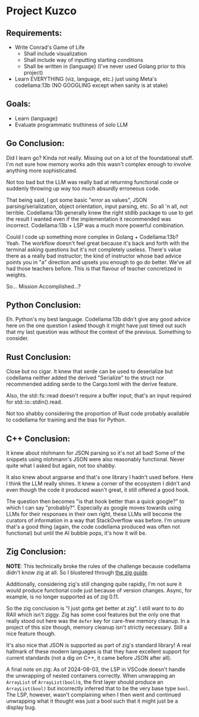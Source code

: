 # Project Kuzco

## Requirements:
- Write Conrad's Game of Life
    - Shall include visualization
    - Shall include way of inputting starting conditions
    - Shall be written in {language} (I've never used Golang prior to this project)
- Learn EVERYTHING (viz, language, etc.) just using Meta's codellama:13b (NO GOOGLING except when sanity is at stake)

## Goals:
- Learn {language}
- Evaluate programmatic truthiness of solo LLM

## Go Conclusion:
Did I learn go? Kinda not really.
Missing out on a lot of the foundational stuff.
I'm not sure how memory works adn this wasn't complex enough to involve anything more sophisticated.

Not too bad but the LLM was really bad at returning functional code or suddenly throwing up way too much absurdly erroneous code.

That being said, I got some basic "error as values", JSON parsing/serialization, object orientation, input parsing, etc.
So all 'n all, not terrible.
Codellama:13b generally knew the right stdlib package to use to get the result I wanted even if the implementation it recommended was incorrect.
Codellama:13b + LSP was a much more powerful combination.

Could I code up something more complex in Golang + Codellama:13b? Yeah. 
The workflow doesn't feel great because it's back and forth with the terminal asking questions but it's not completely useless.
There's value there as a really bad instructor; the kind of instructor whose bad advice points you in "a" direction and upsets you enough to go do better. We've all had those teachers before.
This is that flavour of teacher concretized in weights.

So... Mission Accomplished...?

## Python Conclusion:
Eh. Python's my best language.
Codellama:13b didn't give any good advice here on the one question I asked though it might have just timed out such that my last question was without the context of the previous. 
Something to consider.

## Rust Conclusion:
Close but no cigar.
It knew that serde can be used to deserialize but codellama neither added the derived "Serialize" to the struct nor recommended adding serde to the Cargo.toml with the derive feature.

Also, the std::fs::read doesn't require a buffer input; that's an input required for std::io::stdin().read.

Not too shabby considering the proportion of Rust code probably available to codellama for training and the bias for Python.

## C++ Conclusion:
It knew about nlohmann for JSON parsing so it's not all bad!
Some of the snippets using nlohmann's JSON were also reasonably functional. Never quite what I asked but again, not too shabby.

It also knew about argparse and that's one library I hadn't used before.
Here I think the LLM really shines. It knew a corner of the ecosystem I didn't and even though the code it produced wasn't great, it still offered a good hook.

The question then becomes "is that hook better than a quick google?" to which I can say "probably?".
Especially as google moves towards using LLMs for their responses in their own right, these LLMs will become the curators of information in a way that StackOverflow was before.
I'm unsure that's a good thing (again, the code codellama produced was often not functional) but until the AI bubble pops, it's how it will be.

## Zig Conclusion:
**NOTE**: This technically broke the rules of the challenge because codellama didn't know zig at all. So I blustered through [the zig guide](https://zig.guide). 

Additionally, considering zig's still changing quite rapidly, I'm not sure it would produce functional code just because of version changes.
Async, for example, is no longer supported as of zig 0.11.

So the zig conclusion is "I just gotta get better at zig".
I still want to to do RAII which isn't ziggy.
Zig has some cool features but the only one that really stood out here was the `defer` key for care-free memory cleanup.
In a project of this size though, memory cleanup isn't strictly necessary. 
Still a nice feature though.

It's also nice that JSON is supported as part of zig's standard library!
A real hallmark of these modern languages is that they have excellent support for current standards (not a dig on C++, it came before JSON after all).

A final note on zig: As of 2024-08-03, the LSP in VSCode doesn't handle the unwrapping of nested containers correctly.
When unwrapping an `ArrayList` of `ArrayList(bool)`s, the first layer should produce an `ArrayList(bool)` but incorrectly inferred that to be the very base type `bool`. 
The LSP, however, wasn't complaining when I then went and continued unwrapping what it thought was just a bool such that it might just be a display bug.